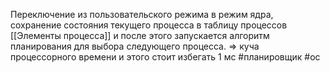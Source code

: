 Переключение из пользовательского режима в режим ядра, сохранение состояния текущего процесса в таблицу процессов [[Элементы процесса]] и после этого запускается алгоритм планирования для выбора следующего процесса. => куча процессорного времени и этого стоит избегать
1 мс
#планировщик #ос